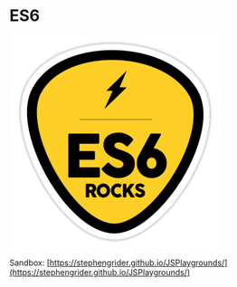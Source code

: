 # ES6

![](/assets/logo_ES6.png)

Sandbox: [https://stephengrider.github.io/JSPlaygrounds/](https://stephengrider.github.io/JSPlaygrounds/)

